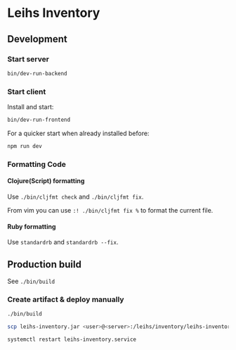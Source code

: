 # Leihs Inventory

## Development

### Start server

```sh
bin/dev-run-backend
```

### Start client

Install and start:

```sh
bin/dev-run-frontend
```

For a quicker start when already installed before:

```sh
npm run dev
```

### Formatting Code

#### Clojure(Script) formatting

Use `./bin/cljfmt check` and `./bin/cljfmt fix`.

From vim you can use `:! ./bin/cljfmt fix %` to format the current file.

#### Ruby formatting

Use `standardrb` and `standardrb --fix`.

## Production build

See `./bin/build`

### Create artifact & deploy manually

```bash
./bin/build

scp leihs-inventory.jar <user>@<server>:/leihs/inventory/leihs-inventory.jar

systemctl restart leihs-inventory.service
```